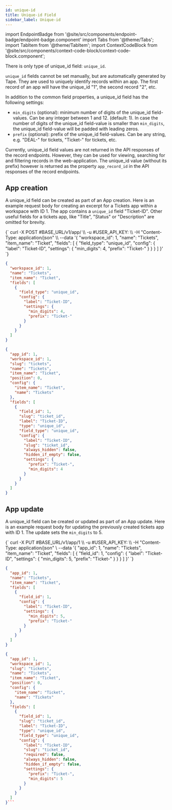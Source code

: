 ```yaml
---
id: unique-id
title: Unique-id Field
sidebar_label: Unique-id
---
```


import EndpointBadge from '@site/src/components/endpoint-badge/endpoint-badge.component'
import Tabs from '@theme/Tabs';
import TabItem from '@theme/TabItem';
import ContextCodeBlock from '@site/src/components/context-code-block/context-code-block.component';

There is only type of unique_id field: `unique_id`.

`unique_id` fields cannot be set manually, but are automatically generated by Tape. They are used to uniquely identify records within an app.
The first record of an app will have the unique_id "1", the second record "2", etc.

In addition to the common field properties, a unique_id field has the following settings:

- `min_digits` (optional): minimum number of digits of the unique_id field-values. Can be any integer between 1 and 12. (default: 1). In case the number of digits of the unique_id field-value is smaller than `min_digits`, the unique_id field-value will be padded with leading zeros.
- `prefix` (optional): prefix of the unique_id field-values. Can be any string, e.g. "DEAL-" for tickets, "Ticket-" for tickets, etc.

Currently, unique_id field values are not returned in the API responses of the record endpoints. However, they can be used for viewing, searching for and filtering records in the web-application.
The unique_id value (without its prefix) however is returned as the property `app_record_id` in the API responses of the record endpoints.

## App creation

<EndpointBadge method="POST" url="https://api.tapeapp.com/v1/app" />

A unique_id field can be created as part of an App creation. Here is an example request body for creating an excerpt for a Tickets app within a workspace with ID 1.
The app contains a `unique_id` field "Ticket-ID". Other useful fields for a tickets app, like "Title", "Status" or "Description" are omitted for brevity.

<Tabs defaultValue="curl">

<TabItem value="curl" label="cURL">
<ContextCodeBlock language="shell" title='➡️      Request'>
{`
curl -X POST #BASE_URL/v1/app/ \\
   -u #USER_API_KEY: \\
   -H "Content-Type: application/json" \\
   --data '{
    "workspace_id": 1,
    "name": "Tickets",
    "item_name": "Ticket",
    "fields": [
      {
        "field_type": "unique_id",
        "config": {
          "label": "Ticket-ID",
          "settings": {
            "min_digits": 4,
            "prefix": "Ticket-"
          }
        }
      }
    ] 
  }'
`}
</ContextCodeBlock>
</TabItem>

<TabItem value="json" label="JSON">

```json title="➡️      Request">
{
  "workspace_id": 1,
  "name": "Tickets",
  "item_name": "Ticket",
  "fields": [
    {
      "field_type": "unique_id",
      "config": {
        "label": "Ticket-ID",
        "settings": {
          "min_digits": 4,
          "prefix": "Ticket-"
        }
      }
    }
  ]
}
```

</TabItem>
</Tabs>

```json title="⬅️      Response"
{
  "app_id": 1,
  "workspace_id": 1,
  "slug": "tickets",
  "name": "Tickets",
  "item_name": "Ticket",
  "position": 0,
  "config": {
    "item_name": "Ticket",
    "name": "Tickets"
  },
  "fields": [
    {
      "field_id": 1,
      "slug": "ticket_id",
      "label": "Ticket-ID",
      "type": "unique_id",
      "field_type": "unique_id",
      "config": {
        "label": "Ticket-ID",
        "slug": "ticket_id",
        "always_hidden": false,
        "hidden_if_empty": false,
        "settings": {
          "prefix": "Ticket-",
          "min_digits": 4
        }
      }
    }
  ]
}
```

## App update

<EndpointBadge method="PUT" url="https://api.tapeapp.com/v1/app/{appId}" />

A unique_id field can be created or updated as part of an App update. Here is an example request body for updating the previously created tickets app with ID 1.
The update sets the `min_digits` to 5.

<Tabs defaultValue="curl">

<TabItem value="curl" label="cURL">
<ContextCodeBlock language="shell" title='➡️      Request'>
{`
curl -X PUT #BASE_URL/v1/app/1 \\
  -u #USER_API_KEY: \\
   -H "Content-Type: application/json" \
   --data '{
    "app_id": 1,
    "name": "Tickets",
    "item_name": "Ticket",
    "fields": [
      {
        "field_id": 1,
         "config": {
            "label": "Ticket-ID",
            "settings": {
              "min_digits": 5,
              "prefix": "Ticket-"
            }
        }
      }
    ] 
  }'
`}
</ContextCodeBlock>
</TabItem>

<TabItem value="json" label="JSON">

```json title="➡️      Request">
{
  "app_id": 1,
  "name": "Tickets",
  "item_name": "Ticket",
  "fields": [
    {
      "field_id": 1,
      "config": {
        "label": "Ticket-ID",
        "settings": {
          "min_digits": 5,
          "prefix": "Ticket-"
        }
      }
    }
  ]
}
```

</TabItem>
</Tabs>

````json title="⬅️      Response"
{
  "app_id": 1,
  "workspace_id": 1,
  "slug": "tickets",
  "name": "Tickets",
  "item_name": "Ticket",
  "position": 0,
  "config": {
    "item_name": "Ticket",
    "name": "Tickets"
  },
  "fields": [
    {
      "field_id": 1,
      "slug": "ticket_id",
      "label": "Ticket-ID",
      "type": "unique_id",
      "field_type": "unique_id",
      "config": {
        "label": "Ticket-ID",
        "slug": "ticket_id",
        "required": false,
        "always_hidden": false,
        "hidden_if_empty": false,
        "settings": {
          "prefix": "Ticket-",
          "min_digits": 5
        }
      }
    }
  ]
}```

````

